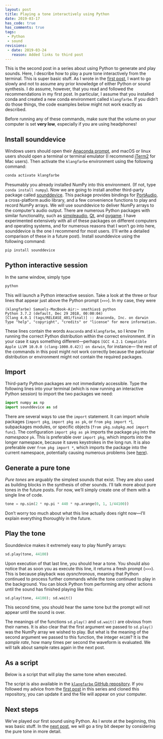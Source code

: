 ```yaml
---
layout: post
title: Playing a tone interactively using Python
date: 2019-03-17 
has_code: true
has_comments: true
tags:
 - Python
 - sound
revisions:
 - date: 2019-03-24
   reason: Added links to third post
---
```


This is the second post in a series about using Python to generate and play sounds.
Here, I describe how to play a pure tone interactively from the terminal. This is super
basic stuff. As I wrote in the [first post](getting-started-with-python-for-sound), I
want to go slowly and not to assume any prior knowledge of either Python or sound
synthesis. I do assume, however, that you read and followed the recommendations in my
first post. In particular, I assume that you installed conda and created a new conda
environment called `klangfarbe`. If you didn’t do those things, the code examples below
might not work exactly as described.

Before running any of these commands, make sure that the volume on your computer is set
**very low**, especially if you are using headphones!

## Install sounddevice

Windows users should open their
[Anaconda prompt](https://docs.anaconda.com/anaconda/user-guide/getting-started/#write-a-python-program-using-anaconda-prompt-or-terminal),
and macOS or linux users should open a terminal or terminal emulator (I recommend
[iTerm2](https://www.iterm2.com/) for Mac users). Then activate the `klangfarbe`
environment using the following command:
```bash
conda activate klangfarbe
```

Presumably you already installed NumPy into this environment. (If not, type
`conda install numpy`). Now we are going to install another third-party package called
[sounddevice](https://python-sounddevice.readthedocs.io/en/0.3.13/). This package
provides bindings for [PortAudio](http://www.portaudio.com/), a cross-platform audio
library, and a few convenience functions to play and record NumPy arrays. We will use
sounddevice to deliver NumPy arrays to the computer’s audio output. There are numerous
Python packages with similar functionality, such as
[simpleaudio](https://simpleaudio.readthedocs.io/en/latest/), [Qt](https://www.qt.io/),
and [pygame](https://www.pygame.org/news). I have experimented extensively with all of
these packages on different computers and operating systems, and for numerous reasons
that I won’t go into here, sounddevice is the one I recommend for most users. (I’ll
write a detailed comparison of these in a future post). Install sounddevice using the
following command:
```bash
pip install sounddevice
```

## Python interactive session

In the same window, simply type
```bash
python
```

This will launch a Python interactive session. Take a look at the three or four lines
that appear just above the Python prompt (`>>>`). In my case, they were
```
(klangfarbe) Samuels-MacBook-Air:~ smathias$ python
Python 3.7.2 (default, Dec 29 2018, 00:00:04)
[Clang 4.0.1 (tags/RELEASE_401/final)] :: Anaconda, Inc. on darwin
Type "help", "copyright", "credits" or "license" for more information.
```

These lines contain the words `Anaconda` and `klangfarbe`, so I know I’m running the
correct Python distribution within the correct environment. If in your case it says
something different—perhaps
`[GCC 4.2.1 Compatible Apple LLVM 10.0.0 (clang-1000.0.42)] on darwin`, for instance—
the rest of the commands in this post might not work correctly because the particular
distribution or environment might not contain the required packages.

## Import

Third-party Python packages are not immediately accessible. Type the following lines
into your terminal (which is now running an interactive Python session) to import the
two packages we need:
```python
import numpy as np
import sounddevice as sd
```

There are several ways to use the `import` statement. It can import whole packages
(`import pkg`, `import pkg as pk`, or `from pkg import *`), subpackages modules, or
specific objects (`from pkg.subpkg.mod import func`). The configuration
`import pkg as pk` imports the package `pkg` into the *namespace* `pk`. This is
preferable over `import pkg`, which imports into the longer namespace, because it
saves keystrokes in the long run. It is also preferable over `from pkg import *`,
which imports the package into the current namespace, potentially causing numerous
problems (see
[here](https://stackoverflow.com/questions/2360724/what-exactly-does-import-import)).

## Generate a pure tone

_Pure tones_ are arguably the simplest sounds that exist. They are also used as building
blocks in the synthesis of other sounds. I’ll talk more about pure tones in the future
posts. For now, we’ll simply create one of them with a single line of code.
```python
tone = np.sin(2 * np.pi * 440 * np.arange(0, 1, 1/44100))
```

Don’t worry too much about what this line actually does right now—I’ll explain
everything thoroughly in the future.

## Play the tone

Sounddevice makes it extremely easy to play NumPy arrays:
```python
sd.play(tone, 44100)
```

Upon execution of that last line, you should hear a tone. You should also notice that
as soon you as execute this line, it returns a fresh prompt (`>>>`). This is because
playback was _aysnchronous_, meaning that Python continued to process further commands
while the tone continued to play in the background. You can block Python from performing
any other actions until the sound has finished playing like this:
```python
sd.play(tone, 44100); sd.wait()
```

This second time, you should hear the same tone but the prompt will not appear until the
sound is over.

The meanings of the functions `sd.play()` and `sd.wait()` are obvious from their names.
It is also clear that the first argument we passed to `sd.play()` was the NumPy array we
wished to play. But what is the meaning of the second argument we passed to this
function, the integer `44100`? It is the _sample rate_, how many times per second the
waveform is evaluated. We will talk about sample rates again in the next post.

## As a script

Below is a script that will play the same tone when executed.

<script src="https://gist.github.com/sammosummo/ea1b006d1541c4f26ed6d554433d9c96.js"></script>

The script is also available in the [`klangfarbe` GitHub repository](https://github.com/sammosummo/klangfarbe/blob/master/play_tone.py).
If you followed my advice from the [first post](getting-started-with-python-for-sound)
in this series and cloned this repository, you can update it and the file will appear on
your computer.

## Next steps

We’ve played our first sound using Python. As I wrote at the beginning, this was basic
stuff. In the [next post](pure-tones), we will go a tiny bit deeper by considering the
pure tone in more detail.